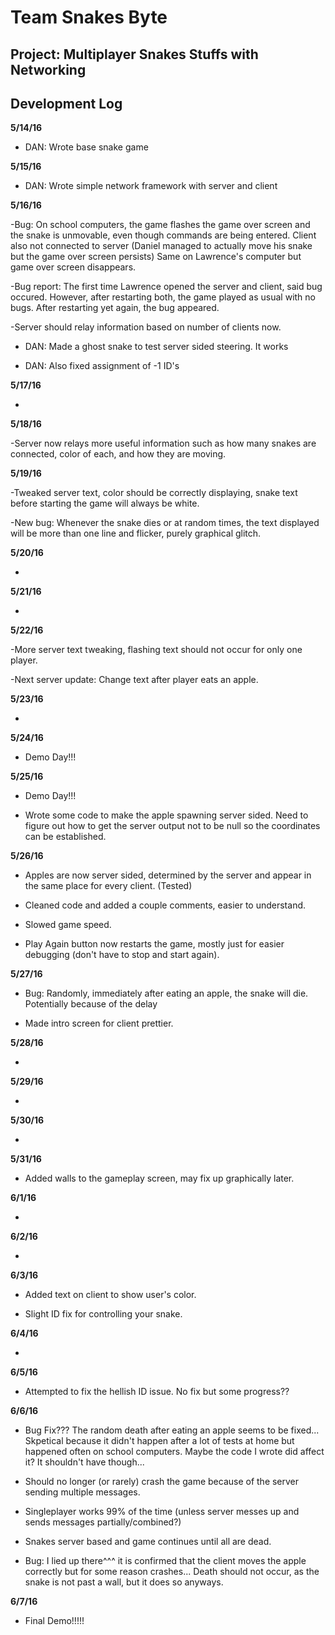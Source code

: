 <h1>Team Snakes Byte</h1>

<h2>Project: Multiplayer Snakes Stuffs with Networking</h2>

<h2>Development Log</h2>

<b>5/14/16</b>

- DAN: Wrote base snake game

<b>5/15/16</b>

- DAN: Wrote simple network framework with server and client

<b>5/16/16</b>

-Bug: On school computers, the game flashes the game over screen and the snake is unmovable, even though commands are being entered. Client also not connected to server (Daniel managed to actually move his snake but the game over screen persists) Same on Lawrence's computer but game over screen disappears.

-Bug report: The first time Lawrence opened the server and client, said bug occured. However, after restarting both, the game played as usual with no bugs. After restarting yet again, the bug appeared.

-Server should relay information based on number of clients now.

- DAN: Made a ghost snake to test server sided steering. It works

- DAN: Also fixed assignment of -1 ID's

<b>5/17/16</b>

-

<b>5/18/16</b>

-Server now relays more useful information such as how many snakes are connected, color of each, and how they are moving.

<b>5/19/16</b>

-Tweaked server text, color should be correctly displaying, snake text before starting the game will always be white.

-New bug: Whenever the snake dies or at random times, the text displayed will be more than one line and flicker, purely graphical glitch.

<b>5/20/16</b>

-

<b>5/21/16</b>

-

<b>5/22/16</b>

-More server text tweaking, flashing text should not occur for only one player.

-Next server update: Change text after player eats an apple.

<b>5/23/16</b>

-

<b>5/24/16</b>

- Demo Day!!!

<b>5/25/16</b>

- Demo Day!!!

- Wrote some code to make the apple spawning server sided. Need to figure out how to get the server output not to be null so the coordinates can be established.

<b>5/26/16</b>

- Apples are now server sided, determined by the server and appear in the same place for every client. (Tested)

- Cleaned code and added a couple comments, easier to understand.

- Slowed game speed.

- Play Again button now restarts the game, mostly just for easier debugging (don't have to stop and start again).

<b>5/27/16</b>

- Bug: Randomly, immediately after eating an apple, the snake will die. Potentially because of the delay 

- Made intro screen for client prettier.

<b>5/28/16</b>

-

<b>5/29/16</b>

-

<b>5/30/16</b>

-

<b>5/31/16</b>

- Added walls to the gameplay screen, may fix up graphically later.

<b>6/1/16</b>

-

<b>6/2/16</b>

-

<b>6/3/16</b>

- Added text on client to show user's color.

- Slight ID fix for controlling your snake.

<b>6/4/16</b>

-

<b>6/5/16</b>

- Attempted to fix the hellish ID issue. No fix but some progress??

<b>6/6/16</b>

- Bug Fix??? The random death after eating an apple seems to be fixed... Skpetical because it didn't happen after a lot of tests at home but happened often on school computers. Maybe the code I wrote did affect it? It shouldn't have though...

- Should no longer (or rarely) crash the game because of the server sending multiple messages.

- Singleplayer works 99% of the time (unless server messes up and sends messages partially/combined?)

- Snakes server based and game continues until all are dead.

- Bug: I lied up there^^^ it is confirmed that the client moves the apple correctly but for some reason crashes... Death should not occur, as the snake is not past a wall, but it does so anyways.

<b>6/7/16</b>

- Final Demo!!!!!
